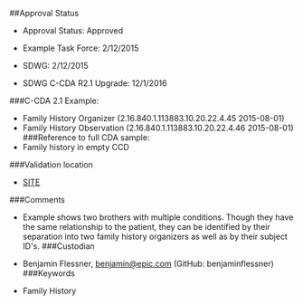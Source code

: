 ##Approval Status 

* Approval Status: Approved
* Example Task Force: 2/12/2015
* SDWG: 2/12/2015

* SDWG C-CDA R2.1 Upgrade: 12/1/2016    

###C-CDA 2.1 Example: 
 

* Family History Organizer (2.16.840.1.113883.10.20.22.4.45 2015-08-01)
* Family History Observation (2.16.840.1.113883.10.20.22.4.46 2015-08-01)
###Reference to full CDA sample:
* Family history in empty CCD


###Validation location

* [SITE](https://sitenv.org/c-cda-validator)


###Comments

* Example shows two brothers with multiple conditions. Though they have the same relationship to the patient, they can be identified by their separation into two family history organizers as well as by their subject ID's.
###Custodian

* Benjamin Flessner, benjamin@epic.com (GitHub: benjaminflessner)
###Keywords

* Family History